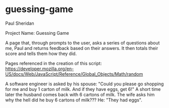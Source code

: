 # guessing-game
Paul Sheridan

Project Name: Guessing Game

A page that, through prompts to the user, asks a series of questions about me, Paul and returns feedback based on their answers.  It then totals their score and tells them how they did.

Pages referenced in the creation of this script:
https://developer.mozilla.org/en-US/docs/Web/JavaScript/Reference/Global_Objects/Math/random

A software engineer is asked by his spouse: "Could you please go shopping for me and buy 1 carton of milk. And if they have eggs, get 6!" A short time later the husband comes back with 6 cartons of milk. The wife asks him why the hell did he buy 6 cartons of milk??? He: "They had eggs".
